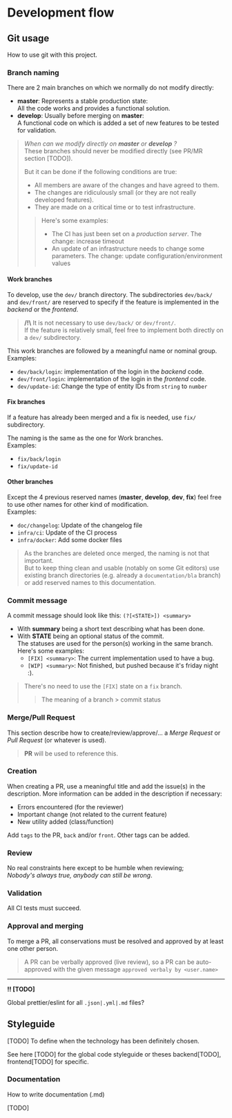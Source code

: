 # Development flow

## Git usage

How to use git with this project.

### Branch naming

There are 2 main branches on which we normally do not modify directly:

- **master**: Represents a stable production state:  
 All the code works and provides a functional solution.
- **develop**: Usually before merging on **master**:  
 A functional code on which is added a set of new features to be tested for validation.

> *When can we modify directly on **master** or **develop** ?*  
> These branches should never be modified directly (see PR/MR section [TODO]).
> 
> But it can be done if the following conditions are true:
> - All members are aware of the changes and have agreed to them.
> - The changes are ridiculously small (or they are not really developed features).
> - They are made on a critical time or to test infrastructure.
>
> > Here's some examples:
> > - The CI has just been set on a *production server*. The change: increase timeout
> > - An update of an infrastructure needs to change some parameters.
> > The change: update configuration/environment values

#### Work branches

To develop, use the `dev/` branch directory.
The subdirectories `dev/back/` and `dev/front/` are reserved to specify
if the feature is implemented in the *backend* or the *frontend*.

> **/!\\** It is not necessary to use `dev/back/` or `dev/front/`.  
> If the feature is relatively small, feel free to implement both directly on a `dev/` subdirectory.

This work branches are followed by a meaningful name or nominal group.  
Examples:
- `dev/back/login`: implementation of the login in the *backend* code.
- `dev/front/login`: implementation of the login in the *frontend* code.
- `dev/update-id`: Change the type of entity IDs from `string` to `number`

#### Fix branches

If a feature has already been merged and a fix is needed,
use `fix/` subdirectory.

The naming is the same as the one for Work branches.  
Examples:
- `fix/back/login`
- `fix/update-id`

#### Other branches

Except the 4 previous reserved names (**master**, **develop**, **dev**, **fix**)
feel free to use other names for other kind of modification.  
Examples:
- `doc/changelog`: Update of the changelog file
- `infra/ci`: Update of the CI process
- `infra/docker`: Add some docker files

> As the branches are deleted once merged, the naming is not that important.  
> But to keep thing clean and usable (notably on some Git editors)
> use existing branch directories (e.g. already a `documentation/bla` branch)
> or add reserved names to this documentation.

### Commit message

A commit message should look like this: `(?[<STATE>]) <summary>`

- With **summary** being a short text describing what has been done.
- With **STATE** being an optional status of the commit.  
 The statuses are used for the person(s) working in the same branch. Here's some examples:
  - `[FIX] <summary>`: The current implementation used to have a bug.
  - `[WIP] <summary>`: Not finished, but pushed because it's friday night :).

> There's no need to use the `[FIX]` state on a `fix` branch.
> > The meaning of a branch > commit status

### Merge/Pull Request

This section describe how to create/review/approve/... a *Merge Request* or *Pull Request* (or whatever is used).

> **PR** will be used to reference this.

### Creation

When creating a PR, use a meaningful title and add the issue(s) in the description.
More information can be added in the description if necessary:
- Errors encountered (for the reviewer)
- Important change (not related to the current feature)
- New utility added (class/function)

Add `tags` to the PR, `back` and/or `front`. Other tags can be added.

### Review

No real constraints here except to be humble when reviewing;  
*Nobody's always true, anybody can still be wrong*.

### Validation

All CI tests must succeed.

### Approval and merging

To merge a PR, all conservations must be resolved and approved by at least one other person.

> A PR can be verbally approved (live review), so a PR can be auto-approved with the given message `approved verbaly by <user.name>`


---

**!! [TODO]**

Global prettier/eslint for all `.json|.yml|.md` files?

## Styleguide

[TODO] To define when the technology has been definitely chosen.

See here [TODO] for the global code styleguide or theses backend[TODO], frontend[TODO] for specific. 

### Documentation

How to write documentation (.md)

[TODO]
